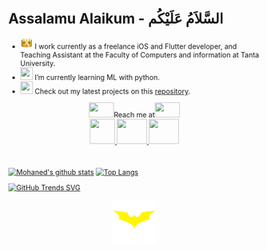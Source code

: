 # Assalamu Alaikum - السَّلاَمُ عَلَيْكُم


- <img src="assets\info.gif" width="25" height="25" /> I work currently as a freelance iOS and Flutter developer, and Teaching Assistant at the Faculty of Computers and information at Tanta University.
- <img src="assets\book.gif" width="25" height="25" /> I’m currently learning ML with python.
- <img src="assets\projects.gif" width="25" height="25" /> Check out my latest projects on this [repository](https://github.com/Mohanedy98/Portfolio).

<p align="center">
 <img src="assets\contact-me.gif" width="50" height="30"  />Reach me at<img src="assets\contact-me.gif" width="50" height="30"  />
 <br/>
 <a href="https://twitter.com/mohanedy98"><img src="assets\twitter.gif" width="50" height="50"  /> </a> <a href="https://www.facebook.com/mohanedy98"><img src="assets\facebook.gif" width="60" height="50"  /> </a>  <a href="mailto:mohaned.y98@gmail.com"> <img src="assets\mail.gif" width="60" height="50"/> </a>
 <br/>
 </p>
 </br>

 [![Mohaned's github stats](https://github-readme-stats.vercel.app/api?username=Mohanedy98&count_private=true&theme=cobalt&show_icons=true)](https://github.com/Mohanedy98)
[![Top Langs](https://github-readme-stats.vercel.app/api/top-langs/?username=Mohanedy98&layout=compact&theme=cobalt)](https://github.com/Mohanedy98)
 

[![GitHub Trends SVG](https://api.githubtrends.io/user/svg/Mohanedy98/repos?time_range=one_year&theme=dark)](https://githubtrends.io)

<p align="center">
  <a href="https://twitter.com/mohanedy98"><img src="assets\batman.gif" width="90" height="90"  /> </a>
  </p>
<!--
**Mohanedy98/Mohanedy98** is a ✨ _special_ ✨ repository because its `README.md` (this file) appears on your GitHub profile.

Here are some ideas to get you started:

- 🔭 I’m currently working on ...
- 🌱 I’m currently learning ...
- 👯 I’m looking to collaborate on ...
- 🤔 I’m looking for help with ...
- 💬 Ask me about ...
- 📫 How to reach me: ...
- 😄 Pronouns: ...
- ⚡ Fun fact: ...
-->
